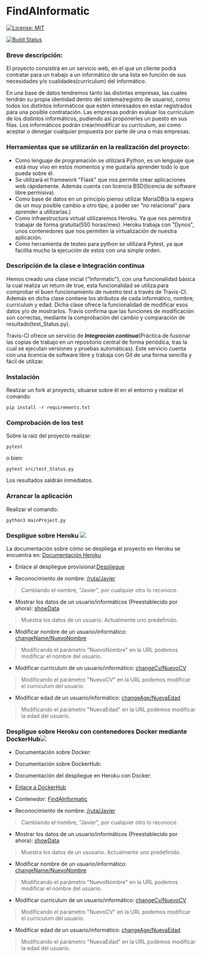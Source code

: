 # FindAInformatic

[![License: MIT](https://img.shields.io/badge/License-MIT-yellow.svg)](https://opensource.org/licenses/MIT)

[![Build Status](https://travis-ci.org/JotaGalera/FindAInformatic.svg?branch=master)](https://travis-ci.org/JotaGalera/FindAInformatic)


### Breve descripción:
El proyecto consistirá en un servicio web, en el que un cliente podrá contratar para un trabajo a un informático de una lista en función de sus necesidades y/o cualidades(curriculum) del informático.

En una base de datos tendremos tanto las distintas empresas, las cuales tendrán su propia identidad dentro del sistema(registro de usuario), como todos los distintos informáticos que estén interesados en estar registrados para una posible contratación.
Las empresas podrán evaluar los currículum de los distintos informáticos, pudiendo así proponerles un puesto en sus filas.
Los informáticos podrán crear/modificar su currículum, así como aceptar o denegar cualquier propuesta por parte de una o más empresas.

### Herramientas que se utilizarán en la realización del proyecto:

- Como lenguaje de programación se utilizará Python, es un lenguaje que está muy vivo en estos momentos y me gustaría aprender todo lo que pueda sobre él.
- Se utilizará el framework "Flask" que nos permite crear aplicaciones web rápidamente. Además cuenta con licencia BSD(licencia de software libre permisiva).
- Como base de datos en un principio pienso utilizar MariaDB(a la espera de un muy posible cambio a otro tipo, a poder ser "no relacional" para aprender a utilizarlas.)
- Como infraestructura virtual utilizaremos Heroku. Ya que nos permitirá trabajar de forma gratuita(550 horas/mes). Heroku trabaja con "Dynos", unos contenedores que nos permiten la virtualización de nuestra aplicación.
- Como herramienta de testeo para python se utilizará Pytest, ya que facilita mucho la ejecución de estos con una simple orden.


### Descripción de la clase e Integración continua

Hemos creado una clase inicial ("Informatic"), con una funcionalidad básica la cual realiza un return de true, esta funcionalidad se utiliza para comprobar el buen funcionamiento de nuestro test a través de Travis-CI. Además en dicha clase contiene los atributos de cada informático, nombre, curriculum y edad. Dicha clase ofrece la funcionalidad de modificar esos datos y/o de mostrarlos. Travis confirma que las funciones de modificación son correctas, mediante la comprobación del cambio y comparación de resultado(test_Status.py).

Travis-CI ofrece un servicio de ___Integración continua___(Práctica de fusionar las copias de trabajo en un repositorio central de forma periódica, tras la cual se ejecutan versiones y pruebas automáticas). Este servicio cuenta con una licencia de software libre y trabaja con Git de una forma sencilla y fácil de utilizar.

### Instalación

Realizar un fork al proyecto, situarse sobre él en el entorno y realizar el comando:
~~~~
pip install -r requirements.txt
~~~~

### Comprobación de los test

Sobre la raíz del proyecto realizar:
~~~~
pytest
~~~~
o bien:
~~~~
pytest src/test_Status.py
~~~~
Los resultados saldrán inmediatos.

### Arrancar la aplicación

Realizar el comando:

~~~~
python3 mainProject.py
~~~~

### Despligue sobre Heroku [![](https://www.herokucdn.com/deploy/button.svg)](https://findainformatic.herokuapp.com/)

La documentación sobre cómo se despliega el proyecto en Heroku se encuentra en:
[Documentación Heroku](https://jotagalera.github.io/FindAInformatic/Heroku)

*  Enlace al despliegue provisional:[Despliegue](https://findainformatic.herokuapp.com/)

*  Reconocimiento de nombre: [/ruta/Javier](https://findainformatic.herokuapp.com/ruta/Javier)

> Cambiando el nombre, "Javier", por cualquier otro lo reconoce.

* Mostrar los datos de un usuario/informáticos (Preestablecido por ahora): [showData](https://findainformatic.herokuapp.com/showData)

> Muestra los datos de un usuario. Actualmente uno predefinido.

* Modificar nombre de un usuario/informático: [changeName/NuevoNombre](https://findainformatic.herokuapp.com/changeName/NuevoNombre)

> Modificando el parámetro "NuevoNombre" en la URL podemos modificar el nombre del usuario.

* Modificar curriculum de un usuario/informático: [changeCv/NuevoCV](https://findainformatic.herokuapp.com/changeCv/NuevoCV)

> Modificando el parámetro "NuevoCV" en la URL podemos modificar el curriculum del usuario.

* Modificar edad de un usuario/informático: [changeAge/NuevaEdad](https://findainformatic.herokuapp.com/changeAge/NuevaEdad)

> Modificando el parámetro "NuevaEdad" en la URL podemos modificar la edad del usuario.

### Despligue sobre Heroku con contenedores Docker mediante DockerHub[![](https://www.herokucdn.com/deploy/button.svg)](https://docker-findainformatic.herokuapp.com/)

* Documentación sobre Docker:
* Documentación sobre DockerHub:
* Documentación del despliegue en Heroku con Docker:
* [Enlace a DockerHub](https://hub.docker.com/r/javier1994/findainformatic/)
*  Contenedor: [FindAInformatic](https://docker-findainformatic.herokuapp.com/)

*  Reconocimiento de nombre: [/ruta/Javier](https://docker-findainformatic.herokuapp.com/ruta/Javier)

> Cambiando el nombre, "Javier", por cualquier otro lo reconoce.

* Mostrar los datos de un usuario/informáticos (Preestablecido por ahora): [showData](https://docker-findainformatic.herokuapp.com/showData)

> Muestra los datos de un ususario. Actualmente uno predefinido.

* Modificar nombre de un usuario/informático: [changeName/NuevoNombre](https://docker-findainformatic.herokuapp.com/changeName/NuevoNombre)

> Modificando el parámetro "NuevoNombre" en la URL podemos modificar el nombre del usuario.

* Modificar curriculum de un usuario/informático: [changeCv/NuevoCV](https://docker-findainformatic.herokuapp.com/changeCv/NuevoCV)

> Modificando el parámetro "NuevoCV" en la URL podemos modificar el curriculum del usuario.

* Modificar edad de un usuario/informático: [changeAge/NuevaEdad](https://docker-findainformatic.herokuapp.com/changeAge/NuevaEdad)

> Modificando el parámetro "NuevaEdad" en la URL podemos modificar la edad del usuario.
